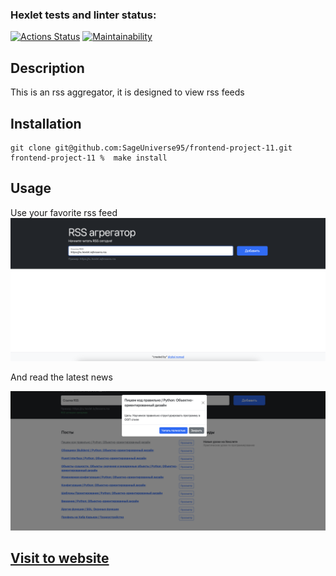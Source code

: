 ### Hexlet tests and linter status:
[![Actions Status](https://github.com/SageUniverse95/frontend-project-11/workflows/hexlet-check/badge.svg)](https://github.com/SageUniverse95/frontend-project-11/actions)
[![Maintainability](https://api.codeclimate.com/v1/badges/2f5cf54128e99bfab91b/maintainability)](https://codeclimate.com/github/SageUniverse95/frontend-project-11/maintainability)

## Description

This is an rss aggregator, it is designed to view rss feeds

## Installation

```
git clone git@github.com:SageUniverse95/frontend-project-11.git
frontend-project-11 %  make install
```
## Usage 

Use your favorite rss feed
![How to use guide!](src/assets/screen1.png "how to use")

And read the latest news

![How to use guide!](src/assets/screen2.png "how to use")



## [Visit to website](https://frontend-project-11-9j92.vercel.app/)